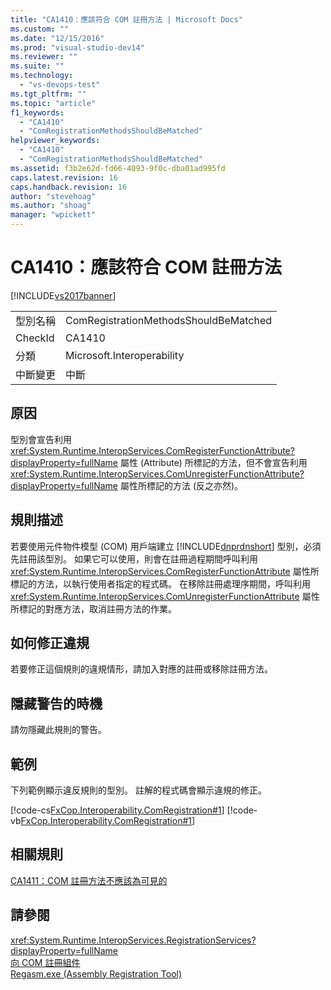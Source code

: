 ```yaml
---
title: "CA1410：應該符合 COM 註冊方法 | Microsoft Docs"
ms.custom: ""
ms.date: "12/15/2016"
ms.prod: "visual-studio-dev14"
ms.reviewer: ""
ms.suite: ""
ms.technology: 
  - "vs-devops-test"
ms.tgt_pltfrm: ""
ms.topic: "article"
f1_keywords: 
  - "CA1410"
  - "ComRegistrationMethodsShouldBeMatched"
helpviewer_keywords: 
  - "CA1410"
  - "ComRegistrationMethodsShouldBeMatched"
ms.assetid: f3b2e62d-fd66-4093-9f0c-dba01ad995fd
caps.latest.revision: 16
caps.handback.revision: 16
author: "stevehoag"
ms.author: "shoag"
manager: "wpickett"
---
```

# CA1410：應該符合 COM 註冊方法
[!INCLUDE[vs2017banner](../code-quality/includes/vs2017banner.md)]

|||  
|-|-|  
|型別名稱|ComRegistrationMethodsShouldBeMatched|  
|CheckId|CA1410|  
|分類|Microsoft.Interoperability|  
|中斷變更|中斷|  
  
## 原因  
 型別會宣告利用 <xref:System.Runtime.InteropServices.ComRegisterFunctionAttribute?displayProperty=fullName> 屬性 \(Attribute\) 所標記的方法，但不會宣告利用 <xref:System.Runtime.InteropServices.ComUnregisterFunctionAttribute?displayProperty=fullName> 屬性所標記的方法 \(反之亦然\)。  
  
## 規則描述  
 若要使用元件物件模型 \(COM\) 用戶端建立 [!INCLUDE[dnprdnshort](../code-quality/includes/dnprdnshort_md.md)] 型別，必須先註冊該型別。  如果它可以使用，則會在註冊過程期間呼叫利用 <xref:System.Runtime.InteropServices.ComRegisterFunctionAttribute> 屬性所標記的方法，以執行使用者指定的程式碼。  在移除註冊處理序期間，呼叫利用 <xref:System.Runtime.InteropServices.ComUnregisterFunctionAttribute> 屬性所標記的對應方法，取消註冊方法的作業。  
  
## 如何修正違規  
 若要修正這個規則的違規情形，請加入對應的註冊或移除註冊方法。  
  
## 隱藏警告的時機  
 請勿隱藏此規則的警告。  
  
## 範例  
 下列範例顯示違反規則的型別。  註解的程式碼會顯示違規的修正。  
  
 [!code-cs[FxCop.Interoperability.ComRegistration#1](../code-quality/codesnippet/CSharp/ca1410-com-registration-methods-should-be-matched_1.cs)]
 [!code-vb[FxCop.Interoperability.ComRegistration#1](../code-quality/codesnippet/VisualBasic/ca1410-com-registration-methods-should-be-matched_1.vb)]  
  
## 相關規則  
 [CA1411：COM 註冊方法不應該為可見的](../code-quality/ca1411-com-registration-methods-should-not-be-visible.md)  
  
## 請參閱  
 <xref:System.Runtime.InteropServices.RegistrationServices?displayProperty=fullName>   
 [向 COM 註冊組件](../Topic/Registering%20Assemblies%20with%20COM.md)   
 [Regasm.exe \(Assembly Registration Tool\)](../Topic/Regasm.exe%20\(Assembly%20Registration%20Tool\).md)